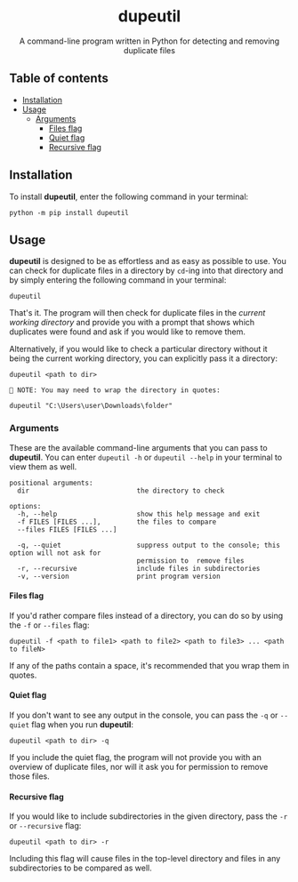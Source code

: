 <h1 align="center">dupeutil</h1>

<p align="center">
    A command-line program written in Python for detecting and removing duplicate files
</p>

## Table of contents

- [Installation](#installation)
- [Usage](#usage)
  * [Arguments](#arguments)
    + [Files flag](#files-flag)
    + [Quiet flag](#quiet-flag)
    + [Recursive flag](#recursive-flag)

## Installation

To install **dupeutil**, enter the following command in your terminal:

```
python -m pip install dupeutil
```

## Usage

**dupeutil** is designed to be as effortless and as easy as possible to use. You can check for duplicate files in a directory by `cd`-ing into that directory and by simply entering the following command in your terminal:

```
dupeutil
```

That's it. The program will then check for duplicate files in the *current working directory* and provide you with a prompt that shows which duplicates were found and ask if you would like to remove them.

Alternatively, if you would like to check a particular directory without it being the current working directory, you can explicitly pass it a directory:

```
dupeutil <path to dir>
```

```
📝 NOTE: You may need to wrap the directory in quotes:

dupeutil "C:\Users\user\Downloads\folder"
```

### Arguments

These are the available command-line arguments that you can pass to **dupeutil**. You can enter `dupeutil -h` or `dupeutil --help` in your terminal to view them as well.

```
positional arguments:
  dir                           the directory to check

options:
  -h, --help                    show this help message and exit
  -f FILES [FILES ...],         the files to compare
  --files FILES [FILES ...]

  -q, --quiet                   suppress output to the console; this option will not ask for
                                permission to  remove files
  -r, --recursive               include files in subdirectories
  -v, --version                 print program version
```

#### Files flag

If you'd rather compare files instead of a directory, you can do so by using the `-f` or `--files` flag:

```
dupeutil -f <path to file1> <path to file2> <path to file3> ... <path to fileN>
```

If any of the paths contain a space, it's recommended that you wrap them in quotes.

#### Quiet flag

If you don't want to see any output in the console, you can pass the `-q` or `--quiet` flag when you run **dupeutil**:

```
dupeutil <path to dir> -q
```

If you include the quiet flag, the program will not provide you with an overview of duplicate files, nor will it ask you for permission to remove those files.

#### Recursive flag

If you would like to include subdirectories in the given directory, pass the `-r` or `--recursive` flag:

```
dupeutil <path to dir> -r
```

Including this flag will cause files in the top-level directory and files in any subdirectories to be compared as well.
